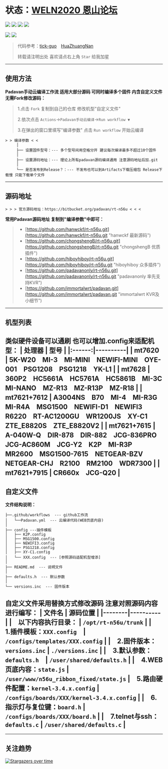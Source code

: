 # 状态：[WELN2020 恩山论坛](https://www.right.com.cn/forum/thread-6896728-1-1.html "PadavanKVR_K2P 精简版 支持KVR")
[![](https://img.shields.io/github/downloads/weln2020/manual-action-padavan/total?label=下载量)](https://github.com/weln2020)
[![](https://img.shields.io/github/stars/weln2020/manual-action-padavan?label=加星量)](https://github.com/weln2020?tab=stars)
[![](https://img.shields.io/github/repo-size/weln2020/manual-action-padavan?label=库大小)](https://github.com/weln2020/manual-action-padavan)
[![](https://img.shields.io/github/last-commit/weln2020/manual-action-padavan?label=源码更新)](https://github.com/weln2020/manual-action-padavan/blob/main/.github/workflows/Padavan.yml)

[![](https://github.com/weln2020/manual-action-padavan/actions/workflows/Padavan.yml/badge.svg)](https://github.com/weln2020/manual-action-padavan/actions/workflows/Padavan.yml)
[![](https://img.shields.io/github/v/release/weln2020/manual-action-padavan?label=编译日期)](https://github.com/weln2020/manual-action-padavan/releases)
>代码参考：[tick-guo](https://github.com/tick-guo/router-rom "60%")　[HuaZhuangNan](https://github.com/HuaZhuangNan/actions-build-padavan-openwrt "40%")
>
>转载请注明出处 喜欢请点右上角 `Star` 给我加星
---
## 使用方法
**Padavan手动云编译工作流 适用大部分源码 可同时编译多个固件 内含自定义文件 无需Fork修改源码：**
>1.点击 `Fork` 复制到自己的仓库 修改机型"自定义文件"
>
>2.依次点击 `Actions`→`Padavan手动云编译`→`Run workflow ▼`
>
>3.在弹出的窗口里填写"编译参数" 点击 `Run workflow` 开始云编译
```
> > 编译参数 < <
     │
     ├── 设置固件型号：--- 多个型号间用空格分开 建议每次编译最多不超过10个固件
     │
     ├── 设置源码地址：--- 理论上所有padavan源码编译通用 注意源码地址后加.git
     │
     └── 是否发布到Release？：--- 不发布也可以到Artifacts下载压缩包 Release下载慢 只能下载单个文件
```
---
## 源码地址
```
> > > 官方源码地址：https://bitbucket.org/padavan/rt-n56u < < <
```
**常用Padavan源码地址 复制到"编译参数"中即可：**
>- [https://github.com/hanwckf/rt-n56u.git](https://github.com/hanwckf/rt-n56u.git "hanwckf 最新源码")
>- [https://github.com/chongshengB/rt-n56u.git](https://github.com/chongshengB/rt-n56u.git "chongshengB 优质插件")
>- [https://github.com/hiboyhiboy/rt-n56u.git](https://github.com/hiboyhiboy/rt-n56u.git "hiboyhiboy 众多插件")
>- [https://github.com/padavanonly/rt-n56u.git](https://github.com/padavanonly/rt-n56u.git "padavanonly 率先支持KVR")
>- [https://github.com/immortalwrt/padavan.git](https://github.com/immortalwrt/padavan.git "immortalwrt KVR及小细节")
---
## 机型列表
**类似硬件设备可以通刷 也可以增加.config来适配机型：**
| 处理器 | 型号 |
|:------:|----------|
| **mt7620** | 5K-W20　MI-3　MI-MINI　NEWIFI-MINI　OYE-001　PSG1208　PSG1218　YK-L1 |
| **mt7628** | 360P2　HC5661A　HC5761A　HC5861B　MI-3C　MI-NANO　MZ-R13　MZ-R13P　MZ-R18 |
| **mt7621+7612** | A3004NS　B70　MI-4　MI-R3G　MI-R4A　MSG1500　NEWIFI-D1　NEWIFI3 <br> R6220　RT-AC1200GU　WR1200JS　XY-C1　ZTE_E8820S　ZTE_E8820V2 |
| **mt7621+7615** | A-040W-Q　DIR-878　DIR-882　JCG-836PRO　JCG-AC860M　JCG-Y2　K2P　MI-R3P <br> MR2600　MSG1500-7615　NETGEAR-BZV　NETGEAR-CHJ　R2100　RM2100　WDR7300 |
| **mt7621+7915** | CR660x　JCG-Q20 |
---
## 自定义文件
**文件结构说明：**
```
├──.github/workflows  --- github工作流
│   └──Padavan.yml  --- 云编译代码(WEB页底内容)
│
├── config ---插件模板
│   ├── K2P.config
│   ├── MSG1500.config
│   ├── NEWIFI3.config
│   ├── PSG1218.config
│   ├── XY-C1.config
│   └── XXX.config  --- [参照源码适配机型增添]
│
├── README.md  --- 说明文件
│
├── defaults.h  --- 默认参数
│
└── versions.inc  --- 固件版本
```
**自定义文件采用替换方式修改源码 注意对照源码内容进行编写：**
| 文件名 | 源码位置 |
|--------|----------|
|　**以下内容执行目录：** | `/opt/rt-n56u/trunk` |
|　**1.插件模板：**`XXX.config`　| `/configs/templates/XXX.config` |
|　**2.固件版本：**`versions.inc` | `./versions.inc` |
|　**3.默认参数：**`defaults.h`　| `/user/shared/defaults.h` |
|　**4.WEB页底内容：**`state.js` | `/user/www/n56u_ribbon_fixed/state.js` 
|　**5.路由硬件配置：**`kernel-3.4.x.config` | `/configs/boards/XXX/kernel-3.4.x.config` |
|　**6.指示灯与复位键：**`board.h` | `/configs/boards/XXX/board.h` |
|　**7.telnet与ssh：**`defaults.c` | `/user/shared/defaults.c` |
---
---
## 关注趋势
[![Stargazers over time](https://starchart.cc/weln2020/manual-action-padavan.svg)](https://github.com/weln2020?tab=repositories "始于2021年12月")

